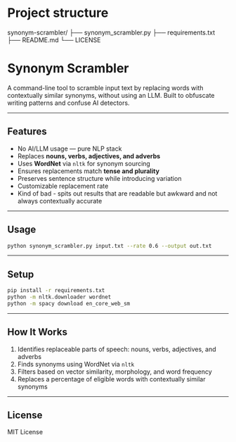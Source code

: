 # Project structure

synonym-scrambler/
├── synonym_scrambler.py
├── requirements.txt
├── README.md
└── LICENSE


# Synonym Scrambler

A command-line tool to scramble input text by replacing words with contextually similar synonyms, without using an LLM. Built to obfuscate writing patterns and confuse AI detectors.

---

## Features

- No AI/LLM usage — pure NLP stack
- Replaces **nouns, verbs, adjectives, and adverbs**
- Uses **WordNet** via `nltk` for synonym sourcing
- Ensures replacements match **tense and plurality**
- Preserves sentence structure while introducing variation
- Customizable replacement rate
- Kind of bad - spits out results that are readable but awkward and not always contextually accurate

---

## Usage

```bash
python synonym_scrambler.py input.txt --rate 0.6 --output out.txt
```

---

## Setup

```bash
pip install -r requirements.txt
python -m nltk.downloader wordnet
python -m spacy download en_core_web_sm
```

---

## How It Works

1. Identifies replaceable parts of speech: nouns, verbs, adjectives, and adverbs
2. Finds synonyms using WordNet via `nltk`
3. Filters based on vector similarity, morphology, and word frequency
4. Replaces a percentage of eligible words with contextually similar synonyms


---

## License

MIT License
